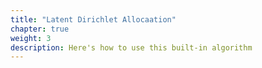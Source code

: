 ```yaml
---
title: "Latent Dirichlet Allocaation"
chapter: true
weight: 3
description: Here's how to use this built-in algorithm
---
```



